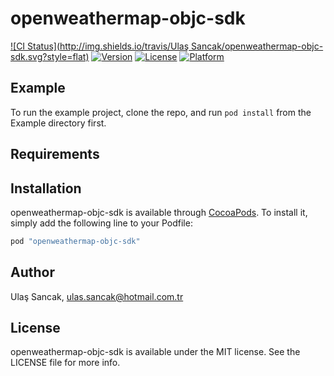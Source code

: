 # openweathermap-objc-sdk

[![CI Status](http://img.shields.io/travis/Ulaş Sancak/openweathermap-objc-sdk.svg?style=flat)](https://travis-ci.org/rocxteady/openweathermap-objc-sdk)
[![Version](https://img.shields.io/cocoapods/v/openweathermap-objc-sdk.svg?style=flat)](http://cocoapods.org/pods/openweathermap-objc-sdk)
[![License](https://img.shields.io/cocoapods/l/openweathermap-objc-sdk.svg?style=flat)](http://cocoapods.org/pods/openweathermap-objc-sdk)
[![Platform](https://img.shields.io/cocoapods/p/openweathermap-objc-sdk.svg?style=flat)](http://cocoapods.org/pods/openweathermap-objc-sdk)

## Example

To run the example project, clone the repo, and run `pod install` from the Example directory first.

## Requirements

## Installation

openweathermap-objc-sdk is available through [CocoaPods](http://cocoapods.org). To install
it, simply add the following line to your Podfile:

```ruby
pod "openweathermap-objc-sdk"
```

## Author

Ulaş Sancak, ulas.sancak@hotmail.com.tr

## License

openweathermap-objc-sdk is available under the MIT license. See the LICENSE file for more info.
